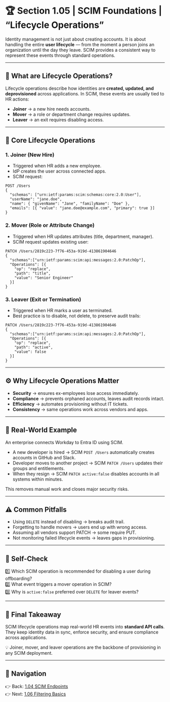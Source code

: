 # 🏆 Section 1.05 | SCIM Foundations | “Lifecycle Operations”

Identity management is not just about creating accounts. It is about handling the entire **user lifecycle** — from the moment a person joins an organization until the day they leave. SCIM provides a consistent way to represent these events through standard operations.  

---

## 📖 What are Lifecycle Operations?  
Lifecycle operations describe how identities are **created, updated, and deprovisioned** across applications. In SCIM, these events are usually tied to HR actions:  
- **Joiner** → a new hire needs accounts.  
- **Mover** → a role or department change requires updates.  
- **Leaver** → an exit requires disabling access.  

---

## 🔑 Core Lifecycle Operations  

### 1. Joiner (New Hire)  
- Triggered when HR adds a new employee.  
- IdP creates the user across connected apps.  
- SCIM request:  
```http
POST /Users
{
  "schemas": ["urn:ietf:params:scim:schemas:core:2.0:User"],
  "userName": "jane.doe",
  "name": { "givenName": "Jane", "familyName": "Doe" },
  "emails": [{ "value": "jane.doe@example.com", "primary": true }]
}
```  

### 2. Mover (Role or Attribute Change)  
- Triggered when HR updates attributes (title, department, manager).  
- SCIM request updates existing user:  
```http
PATCH /Users/2819c223-7f76-453a-919d-413861904646
{
  "schemas":["urn:ietf:params:scim:api:messages:2.0:PatchOp"],
  "Operations": [{
    "op": "replace",
    "path": "title",
    "value": "Senior Engineer"
  }]
}
```  

### 3. Leaver (Exit or Termination)  
- Triggered when HR marks a user as terminated.  
- Best practice is to disable, not delete, to preserve audit trails:  
```http
PATCH /Users/2819c223-7f76-453a-919d-413861904646
{
  "schemas":["urn:ietf:params:scim:api:messages:2.0:PatchOp"],
  "Operations": [{
    "op": "replace",
    "path": "active",
    "value": false
  }]
}
```  

---

## ⚙️ Why Lifecycle Operations Matter  
- **Security** → ensures ex-employees lose access immediately.  
- **Compliance** → prevents orphaned accounts, leaves audit records intact.  
- **Efficiency** → automates provisioning without IT tickets.  
- **Consistency** → same operations work across vendors and apps.  

---

## 🏢 Real-World Example  
An enterprise connects Workday to Entra ID using SCIM.  
- A new developer is hired → SCIM `POST /Users` automatically creates accounts in GitHub and Slack.  
- Developer moves to another project → SCIM `PATCH /Users` updates their groups and entitlements.  
- When they resign → SCIM `PATCH active:false` disables accounts in all systems within minutes.  

This removes manual work and closes major security risks.  

---

## ⚠️ Common Pitfalls  
- Using `DELETE` instead of disabling → breaks audit trail.  
- Forgetting to handle movers → users end up with wrong access.  
- Assuming all vendors support PATCH → some require PUT.  
- Not monitoring failed lifecycle events → leaves gaps in provisioning.  

---

## 📝 Self-Check  
1️⃣ Which SCIM operation is recommended for disabling a user during offboarding?  
2️⃣ What event triggers a mover operation in SCIM?  
3️⃣ Why is `active:false` preferred over `DELETE` for leaver events?  

---

## 🎯 Final Takeaway  
SCIM lifecycle operations map real-world HR events into **standard API calls**. They keep identity data in sync, enforce security, and ensure compliance across applications.  

💡 Joiner, mover, and leaver operations are the backbone of provisioning in any SCIM deployment.  

---

## 🔗 Navigation  
👉 Back: [1.04 SCIM Endpoints](1.04-scim-endpoints.md)  
👉 Next: [1.06 Filtering Basics](1.06-filtering-and-querying.md)  
